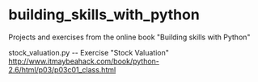 # building_skills_with_python  
  
  Projects and exercises from the online book "Building skills with Python"  

stock_valuation.py -- Exercise "Stock Valuation" http://www.itmaybeahack.com/book/python-2.6/html/p03/p03c01_class.html    
